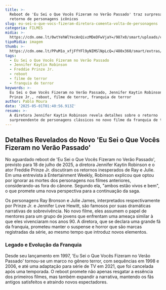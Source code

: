 ```yaml
---
title: >-
  Reboot de 'Eu Sei o Que Vocês Fizeram no Verão Passado' traz surpresas com
  retorno de personagens icônicos
slug: eu-sei-o-que-vocs-fizeram-diretora-comenta-volta-de-personagens
categoria: FILMES
midia: >-
  https://cdn.ome.lt/0wtYehWlYecAnQivzMDeDFwVjaY=/987x0/smart/uploads/conteudo/fotos/Design_sem_nome_-_2025-04-30T205631.480.png
tipoMidia: imagem
thumb: >-
  https://cdn.ome.lt/PPuM1o_xfjFfYFl9yNIMSlNpLcQ=/480x360/smart/extras/conteudos/Design_sem_nome_-_2025-04-30T205631.480.png
tags:
  - Eu Sei o Que Vocês Fizeram no Verão Passado
  - Jennifer Kaytin Robinson
  - Freddie Prinze Jr.
  - reboot
  - filme de terror
  - franquia de terror
keywords: >-
  Eu Sei o Que Vocês Fizeram no Verão Passado, Jennifer Kaytin Robinson, Freddie
  Prinze Jr., reboot, filme de terror, franquia de terror
author: Pablo Moura
data: '2025-05-01T01:40:56.913Z'
resumo: >-
  A diretora Jennifer Kaytin Robinson revela detalhes sobre o retorno
  surpreendente de personagens clássicos no novo filme da franquia de terror.
---
```


## Detalhes Revelados do Novo 'Eu Sei o Que Vocês Fizeram no Verão Passado'

No aguardado reboot de 'Eu Sei o Que Vocês Fizeram no Verão Passado', previsto para 18 de julho de 2025, a diretora Jennifer Kaytin Robinson e o ator Freddie Prinze Jr. discutiram os retornos inesperados de Ray e Julie. Em uma entrevista à Entertainment Weekly, Robinson explicou que optou por ignorar as mortes dos personagens nos filmes anteriores, considerando-as fora do cânone. Segundo ela, "ambos estão vivos e bem", o que promete uma nova perspectiva para a continuação da saga.

Os personagens Ray Bronson e Julie James, interpretados respectivamente por Prinze Jr. e Jennifer Love Hewitt, são famosos por suas dramáticas narrativas de sobrevivência. No novo filme, eles assumem o papel de mentores para um grupo de jovens que enfrentam uma ameaça similar à que eles vivenciaram nos anos 90. A diretora, que se declara uma grande fã da franquia, prometeu manter o suspense e horror que são marcas registradas da série, ao mesmo tempo que introduz novos elementos.

### Legado e Evolução da Franquia

Desde seu lançamento em 1997, 'Eu Sei o Que Vocês Fizeram no Verão Passado' tornou-se um marco no gênero terror, com sequências em 1998 e 2006, e até uma adaptação para série de TV em 2021, que foi cancelada após uma temporada. O reboot promete não apenas resgatar a essência dos primeiros filmes, mas também expandir a narrativa, mantendo os fãs antigos satisfeitos e atraindo novos espectadores.
